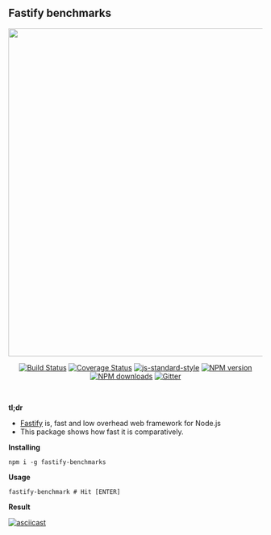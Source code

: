 ## Fastify benchmarks

<div align="center">
<img src="https://github.com/fastify/graphics/raw/master/full-logo.png" width="650" height="auto"/>
</div>

<div align="center">

[![Build Status](https://travis-ci.org/fastify/fastify.svg?branch=master)](https://travis-ci.org/fastify/fastify)
[![Coverage Status](https://coveralls.io/repos/github/fastify/fastify/badge.svg?branch=master)](https://coveralls.io/github/fastify/fastify?branch=master)
[![js-standard-style](https://img.shields.io/badge/code%20style-standard-brightgreen.svg?style=flat)](http://standardjs.com/)
[![NPM version](https://img.shields.io/npm/v/fastify.svg?style=flat)](https://www.npmjs.com/package/fastify)
[![NPM downloads](https://img.shields.io/npm/dm/fastify.svg?style=flat)](https://www.npmjs.com/package/fastify) [![Gitter](https://badges.gitter.im/gitterHQ/gitter.svg)](https://gitter.im/fastify)
</div>
<br />

**tl;dr**

* [Fastify](https://github.com/fastify/fastify) is, fast and low overhead web framework for Node.js
* This package shows how fast it is comparatively.

**Installing**

```
npm i -g fastify-benchmarks
```

**Usage**

```
fastify-benchmark # Hit [ENTER]
```

**Result**

[![asciicast](https://asciinema.org/a/46IUKnw4FlVoU9b4QZraZxKwa.png)](https://asciinema.org/a/46IUKnw4FlVoU9b4QZraZxKwa)
